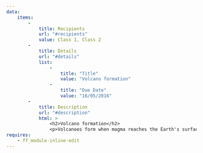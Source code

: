 ```yaml
---
data:
    items: 
        - 
            title: Recipients
            url: "#recipients"
            value: Class 1, Class 2
        - 
            title: Details
            url: "#details"
            list: 
                - 
                    title: "Title"
                    value: "Volcano formation"
                - 
                    title: "Due Date"
                    value: "16/05/2016"
        - 
            title: Description
            url: "#description"
            html: >
                <h2>Volcano formation</h2>
                <p>Volcanoes form when magma reaches the Earth's surface, causing eruptions of lava and ash. They occur at destructive (compressional) and constructive (tensional) plate boundaries.</p>
requires: 
    - ff_module-inline-edit            
---
```

